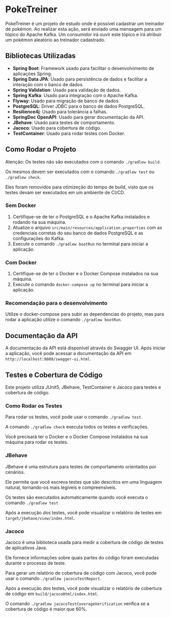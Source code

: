 # PokeTreiner

PokeTreiner é um projeto de estudo onde é possível cadastrar um treinador de pokémon.
Ao realizar esta ação, será enviado uma mensagem para um tópico do Apache Kafka.
Um consumidor irá ouvir este tópico e irá atribuir um pokémon aleatório ao treinador cadastrado.

## Bibliotecas Utilizadas

- **Spring Boot**: Framework usado para facilitar o desenvolvimento de aplicações Spring.
- **Spring Data JPA**: Usado para persistência de dados e facilitar a interação com o banco de dados.
- **Spring Validation**: Usado para validação de dados.
- **Spring Kafka**: Usado para integração com o Apache Kafka.
- **Flyway**: Usado para migração de banco de dados.
- **PostgreSQL**: Driver JDBC para o banco de dados PostgreSQL.
- **Resilience4j**: Usado para tolerância a falhas.
- **SpringDoc OpenAPI**: Usado para gerar documentação da API.
- **JBehave**: Usado para testes de comportamento.
- **Jacoco**: Usado para cobertura de código.
- **TestContainer**: Usado para rodar testes com Docker.

## Como Rodar o Projeto

Atenção: Os testes não são executados com o comando `./gradlew build`.

Os mesmos devem ser executados com o comando `./gradlew test` ou `./gradlew check`.

Eles foram removidos para otimizeção do tempo de build, visto que os testes devam ser executados em um ambiente de
CI/CD.

### Sem Docker

1. Certifique-se de ter o PostgreSQL e o Apache Kafka instalados e rodando na sua máquina.
2. Atualize o arquivo `src/main/resources/application.properties` com as credenciais corretas do seu banco de dados
   PostgreSQL e as configurações do Kafka.
3. Execute o comando `./gradlew bootRun` no terminal para iniciar a aplicação.

### Com Docker

1. Certifique-se de ter o Docker e o Docker Compose instalados na sua máquina.
2. Execute o comando `docker-compose up` no terminal para iniciar a aplicação.

### Recomendação para o desenvolvimento

Utilize o docker-compose para subir as dependencias do projeto, mas para rodar a aplicação utilize o
comando `./gradlew bootRun`.

## Documentação da API

A documentação da API está disponível através do Swagger UI.
Após iniciar a aplicação, você pode acessar a documentação da API em `http://localhost:8080/swagger-ui.html`.

## Testes e Cobertura de Código

Este projeto utiliza JUnit5, JBehave, TestContainer e Jacoco para testes e cobertura de código.

### Como Rodar os Testes

Para rodar os testes, você pode usar o comando `./gradlew test`.

A comando `./gradlew check` executa todos os testes e verificações.

Você precisará ter o Docker e o Docker Compose instalados na sua máquina para rodar os testes.

### JBehave

JBehave é uma estrutura para testes de comportamento orientados por cenários.

Ele permite que você escreva testes que são descritos em uma linguagem natural, tornando-os mais legíveis e
compreensíveis.

Os testes são executados automaticamente quando você executa o comando `./gradlew test`

Após a execução dos testes, você pode visualizar o relatório de testes em `target/jbehave/view/index.html`.

### Jacoco

Jacoco é uma biblioteca usada para medir a cobertura de código de testes de aplicativos Java.

Ele fornece informações sobre quais partes do código foram executadas durante o processo de teste.

Para gerar um relatório de cobertura de código com Jacoco, você pode usar o comando `./gradlew jacocoTestReport`.

Após a execução dos testes, você pode visualizar o relatório de cobertura de código em `build/jacocoHtml/index.html`.

O comando `./gradlew jacocoTestCoverageVerification` verifica se a cobertura de código é maior que 60%.